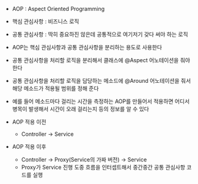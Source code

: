 - AOP : Aspect Oriented Programming
- 핵심 관심사항 : 비즈니스 로직 
- 공통 관심사항 : 딱히 중요하진 않은데 공통적으로 여기저기 갖다 써야 하는 로직
- AOP는 핵심 관심사항과 공통 관심사항을 분리하는 용도로 사용한다

- 공통 관심사항을 처리할 로직을 분리해서 클래스에 @Aspect 어노테이션을 줘야 한다
- 공통 관심사항을 처리할 로직을 담당하는 메소드에 @Around 어노테이션을 줘서 해당 메소드가 적용될 범위를 정해 준다

- 예를 들어 메소드마다 걸리는 시간을 측정하는 AOP를 만들어서 적용하면 어디서 병목이 발생해서 시간이 오래 걸리는지 등의 정보를 알 수 있다

- AOP 적용 이전
	- Controller → Service
- AOP 적용 이후
	- Controller → Proxy(Service의 가짜 버전) → Service
	- Proxy가 Service 진행 도중 흐름을 인터셉트해서 중간중간 공통 관심사항 코드를 실행
